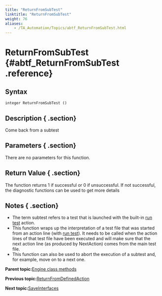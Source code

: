 ```yaml
--- 
title: "ReturnFromSubTest"
linktitle: "ReturnFromSubTest"
weight: 76
aliases: 
    - /TA_Automation/Topics/abtf_ReturnFromSubTest.html
---
```

# ReturnFromSubTest {#abtf_ReturnFromSubTest .reference}

## Syntax

`integer ReturnFromSubTest ()`

## Description { .section}

Come back from a subtest

## Parameters { .section}

There are no parameters for this function.

## Return Value { .section}

The function returns 1 if successful or 0 if unsuccessful. If not successful, the diagnostic functions can be used to get more details

## Notes { .section}

-   The term subtest refers to a test that is launched with the built-in [run test](bia_run_test.html) action.
-   This function wraps up the interpretation of a test file that was started from an action line \(with [run test](bia_run_test.html)\). It needs to be called when the action lines of that test file have been executed and will make sure that the next action line \(as produced by NextAction\) comes from the main test file.
-   This function can also be used to abort the execution of a subtest and, for example, move on to a next one.

**Parent topic:**[Engine class methods](../../TA_Automation/Topics/abtf_Engine_classes.html)

**Previous topic:**[ReturnFromDefinedAction](../../TA_Automation/Topics/abtf_ReturnFromDefinedAction.html)

**Next topic:**[SaveInterfaces](../../TA_Automation/Topics/abtf_SaveInterfaces.html)

